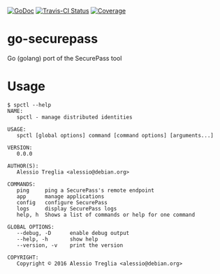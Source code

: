 [![GoDoc](https://godoc.org/github.com/garlsecurity/go-securepass?status.svg)](https://godoc.org/github.com/garlsecurity/go-securepass)
[![Travis-CI 
Status](https://api.travis-ci.org/garlsecurity/go-securepass.png?branch=master)](http://travis-ci.org/#!/garlsecurity/go-securepass)
[![Coverage](http://gocover.io/_badge/github.com/garlsecurity/go-securepass/securepass?0)](http://gocover.io/github.com/garlsecurity/go-securepass/securepass)

# go-securepass

Go (golang) port of the SecurePass tool

# Usage
```console
$ spctl --help
NAME:
   spctl - manage distributed identities

USAGE:
   spctl [global options] command [command options] [arguments...]
   
VERSION:
   0.0.0
   
AUTHOR(S):
   Alessio Treglia <alessio@debian.org> 
   
COMMANDS:
   ping		ping a SecurePass's remote endpoint
   app		manage applications
   config	configure SecurePass
   logs		display SecurePass logs
   help, h	Shows a list of commands or help for one command
   
GLOBAL OPTIONS:
   --debug, -D		enable debug output
   --help, -h		show help
   --version, -v	print the version
   
COPYRIGHT:
   Copyright © 2016 Alessio Treglia <alessio@debian.org>

```

